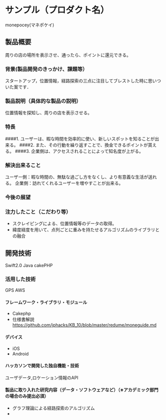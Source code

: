 # サンプル（プロダクト名）
monepocey(マネポケイ)
## 製品概要
  周りの店の場所を表示させ、通ったら、ポイントに還元できる。
### 背景(製品開発のきっかけ、課題等）
  スタートアップ，位置情報，経路探索の三点に注目してブレストした時に思いついた案です．
### 製品説明（具体的な製品の説明）
  位置情報を探知し、周りの店を表示させる。
### 特長
####1. ユーザーは、暇な時間を効率的に使い、新しいスポットを知ることが出来る。
####2. また、その行動を繰り返すことで、換金できるポイントが貰える。
####3. 企業側は、アクセスされることによって知名度が上がる。

### 解決出来ること
  ユーザー側：暇な時間の、無駄な過ごし方をなくし、より有意義な生活が送れる。
  企業側：訪れてくれるユーザーを増やすことが出来る。
### 今後の展望
### 注力したこと（こだわり等）
* スクレイピングによる、位置情報等のデータの取得。
* 緯度経度を用いて、点列ごとに重みを持たせるアルゴリズムのライブラリとの融合

## 開発技術
Swift2.0
Java
cakePHP

### 活用した技術
GPS
AWS

#### フレームワーク・ライブラリ・モジュール
* Cakephp
* 仕様書解説　https://github.com/jphacks/KB_10/blob/master/redume/moneguide.md

#### デバイス
* iOS
* Android

#### ハッカソンで開発した独自機能・技術
ユーザデータ,ロケーション情報のAPI

#### 製品に取り入れた研究内容（データ・ソフトウェアなど）（※アカデミック部門の場合のみ提出必須）
* グラフ理論による経路探索のアルゴリズム
* 
